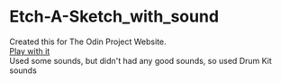 # Etch-A-Sketch_with_sound
Created this for The Odin Project Website.<br>
[Play with it](https://bravestone9.github.io/Etch-A-Sketch_with_sound/EtchSketch.html)<br>
Used some sounds, but didn't had any good sounds, so used Drum Kit sounds
